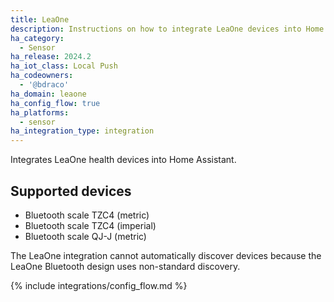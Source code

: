 ```yaml
---
title: LeaOne
description: Instructions on how to integrate LeaOne devices into Home Assistant.
ha_category:
  - Sensor
ha_release: 2024.2
ha_iot_class: Local Push
ha_codeowners:
  - '@bdraco'
ha_domain: leaone
ha_config_flow: true
ha_platforms:
  - sensor
ha_integration_type: integration
---
```


Integrates LeaOne health devices into Home Assistant.

## Supported devices

- Bluetooth scale TZC4 (metric)
- Bluetooth scale TZC4 (imperial)
- Bluetooth scale QJ-J (metric)

The LeaOne integration cannot automatically discover devices because the LeaOne Bluetooth design uses non-standard discovery.

{% include integrations/config_flow.md %}
